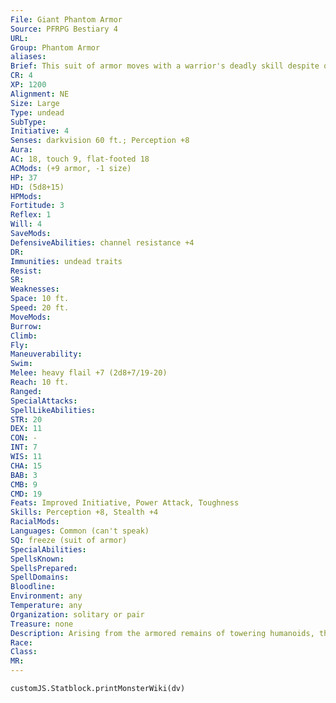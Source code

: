 ```yaml
---
File: Giant Phantom Armor
Source: PFRPG Bestiary 4
URL: 
Group: Phantom Armor
aliases: 
Brief: This suit of armor moves with a warrior's deadly skill despite obviously being empty.
CR: 4
XP: 1200
Alignment: NE
Size: Large
Type: undead
SubType: 
Initiative: 4
Senses: darkvision 60 ft.; Perception +8
Aura: 
AC: 18, touch 9, flat-footed 18
ACMods: (+9 armor, -1 size)
HP: 37
HD: (5d8+15)
HPMods: 
Fortitude: 3
Reflex: 1
Will: 4
SaveMods: 
DefensiveAbilities: channel resistance +4
DR: 
Immunities: undead traits
Resist: 
SR: 
Weaknesses: 
Space: 10 ft.
Speed: 20 ft.
MoveMods: 
Burrow: 
Climb: 
Fly: 
Maneuverability: 
Swim: 
Melee: heavy flail +7 (2d8+7/19-20)
Reach: 10 ft.
Ranged: 
SpecialAttacks: 
SpellLikeAbilities: 
STR: 20
DEX: 11
CON: -
INT: 7
WIS: 11
CHA: 15
BAB: 3
CMB: 9
CMD: 19
Feats: Improved Initiative, Power Attack, Toughness
Skills: Perception +8, Stealth +4
RacialMods: 
Languages: Common (can't speak)
SQ: freeze (suit of armor)
SpecialAbilities: 
SpellsKnown: 
SpellsPrepared: 
SpellDomains: 
Bloodline: 
Environment: any
Temperature: any
Organization: solitary or pair
Treasure: none
Description: Arising from the armored remains of towering humanoids, these suits are particularly fearsome, though slower than guardian phantom armors.   CREATING PHANTOM ARMORS Phantom armors are created using the spell create undead. Creating a phantom armor requires a corpse wearing a suit of heavy armor. The corpse is destroyed in the phantom armor's creation. A magic-user must be at least caster level 12th to create a guardian phantom armor and at least caster level 15th to create a giant phantom armor.
Race: 
Class: 
MR: 
---
```

```dataviewjs
customJS.Statblock.printMonsterWiki(dv)
```

